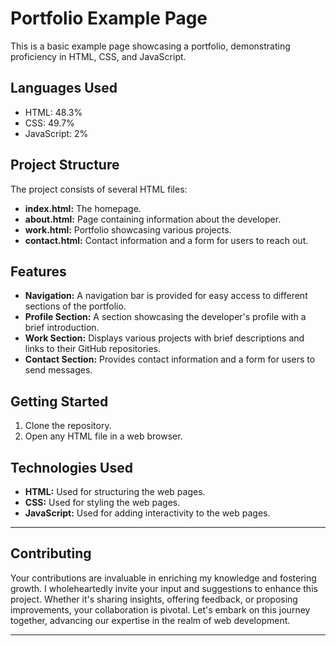 # Portfolio Example Page

This is a basic example page showcasing a portfolio, demonstrating proficiency in HTML, CSS, and JavaScript.

## Languages Used

- HTML: 48.3%
- CSS: 49.7%
- JavaScript: 2%

## Project Structure

The project consists of several HTML files:

- **index.html:** The homepage.
- **about.html:** Page containing information about the developer.
- **work.html:** Portfolio showcasing various projects.
- **contact.html:** Contact information and a form for users to reach out.

## Features

- **Navigation:** A navigation bar is provided for easy access to different sections of the portfolio.
- **Profile Section:** A section showcasing the developer's profile with a brief introduction.
- **Work Section:** Displays various projects with brief descriptions and links to their GitHub repositories.
- **Contact Section:** Provides contact information and a form for users to send messages.

## Getting Started

1. Clone the repository.
2. Open any HTML file in a web browser.

## Technologies Used

- **HTML:** Used for structuring the web pages.
- **CSS:** Used for styling the web pages.
- **JavaScript:** Used for adding interactivity to the web pages.

---
## Contributing

Your contributions are invaluable in enriching my knowledge and fostering growth. I wholeheartedly invite your input and suggestions to enhance this project. Whether it's sharing insights, offering feedback, or proposing improvements, your collaboration is pivotal. Let's embark on this journey together, advancing our expertise in the realm of web development.

---
